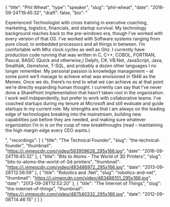 {
  "title": "Phil Wheat",
  "type": "speaker",
  "slug": "phil-wheat",
  "date": "2016-09-24T19:45:32",
  "draft": false,
  "bio": "<p>Experienced Technologist with cross training in executive coaching, marketing, logistics, financials, and startup survival. My technology background reaches back to the pre-windows era, though I’ve worked with every version of that OS. I've worked with Software systems ranging from pure cloud, to embedded processors and all things in between. I’m comfortable with Mhz clock cycles as well as Ghz. I currently have production code running that was written in C, C++, COBOL, FORTRAN, Pascal, BASIC (Quick and otherwise,) Delphi, C#, VB.Net, JavaScript, Java, Smalltalk, Gemstone, T-SQL, and probably a dozen other languages I no longer remember. My personal passion is knowledge management – at some point we’ll manage to achieve what was envisioned in 1946 as the Memex. Once we do, there’s no end to what we can achieve as at that point we’re directly expanding human thought. I currently can say that I’ve never done a SharePoint implementation that hasn’t taken root in the organization. I work well independently, but prefer to work with collaborative teams. I’ve coached startups during my tenure at Microsoft and still evaluate and guide startups in my current role. My strengths are that I am always on the leading edge of technologies breaking into the mainstream, building new capabilities just before they are needed, and making sure whatever organization I’m in is on the cusp of new breakthroughs (read – maintaining the high margin edge every CEO wants.)</p>",
  "recordings": [
    {
      "title": "The Technical Founder",
      "slug": "the-technical-founder",
      "thumbnail": "https://i.vimeocdn.com/video/593959626_295x166.jpg",
      "date": "2016-09-24T19:45:32"
    },
    {
      "title": "Bits to Atoms - The World of 3D Printers",
      "slug": "bits-to-atoms-the-world-of-3d-printers",
      "thumbnail": "https://i.vimeocdn.com/video/483486972_295x166.jpg",
      "date": "2013-09-28T12:56:59"
    },
    {
      "title": "Robotics and .Net",
      "slug": "robotics-and-net",
      "thumbnail": "https://i.vimeocdn.com/video/483486151_295x166.jpg",
      "date": "2013-09-28T12:52:20"
    },
    {
      "title": "The Internet of Things",
      "slug": "the-internet-of-things",
      "thumbnail": "https://i.vimeocdn.com/video/487540332_295x166.jpg",
      "date": "2012-09-08T14:46:15"
    }
  ]
}